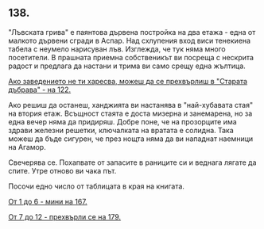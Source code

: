 ## 138.

"Лъвската грива" е паянтова дървена постройка на два етажа - една
от малкото дървени сгради в Аспар. Над схлупения вход виси
тенекиена табела с неумело нарисуван лъв. Изглежда, че тук няма
много посетители. В прашната приемна собственикът ви посреща с
нескрита радост и предлага да настани и трима ви само срещу една
жълтица.

[Ако заведението не ти харесва, можеш да се прехвърлиш в "Старата
дъбрава" - на 122.](./122)

Ако решиш да останеш, ханджията ви настанява в "най-хубавата
стая" на втория етаж. Всъщност стаята е доста мизерна и занемарена,
но за една вечер няма да придиряш. Добре поне, че на прозорците има
здрави железни решетки, ключалката на вратата е солидна. Така
можеш да бъде сигурен, че през нощта няма да ви нападнат наемници
на Агамор.

Свечерява се. Похапвате от запасите в раниците си и веднага лягате
да спите. Утре отново ви чака път.

Посочи едно число от таблицата в края на книгата.

[От 1 до 6 - мини на 167.](./167)

[От 7 до 12 - прехвърли се на 179.](./179)
